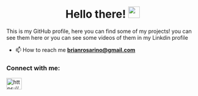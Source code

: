 <h1 align="center">Hello there! <img src="https://raw.githubusercontent.com/MartinHeinz/MartinHeinz/master/wave.gif" width="30px"></h1>

This is my GitHub profile, here you can find some of my projects! you can see them here or you can see some videos of them in my Linkdin profile

- 📫 How to reach me **brianrosarino@gmail.com**

<h3 align="left">Connect with me:</h3>
<p align="left">
<a href="https://www.linkedin.com/in/alexis-brian-lopez/" target="blank"><img align="center" src="https://static.vecteezy.com/system/resources/previews/018/930/587/original/linkedin-logo-linkedin-icon-transparent-free-png.png" alt="https://www.linkedin.com/in/alexis-brian-lopez/" height="30" width="40" /></a>
</p>
